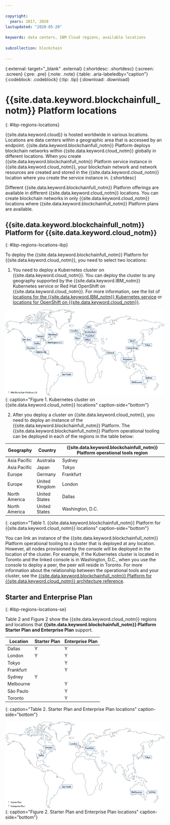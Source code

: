 ```yaml
---

copyright:
  years: 2017, 2020
lastupdated: "2020-05-20"

keywords: data centers, IBM Cloud regions, available locations

subcollection: blockchain

---
```


{:external: target="_blank" .external}
{:shortdesc: .shortdesc}
{:screen: .screen}
{:pre: .pre}
{:note: .note}
{:table: .aria-labeledby="caption"}
{:codeblock: .codeblock}
{:tip: .tip}
{:download: .download}


# {{site.data.keyword.blockchainfull_notm}} Platform locations
{: #ibp-regions-locations}

{{site.data.keyword.cloud}} is hosted worldwide in various locations. Locations are data centers within a geographic area that is accessed by an endpoint. {{site.data.keyword.blockchainfull_notm}} Platform deploys blockchain networks within {{site.data.keyword.cloud_notm}} globally in different locations. When you create {{site.data.keyword.blockchainfull_notm}} Platform service instance in {{site.data.keyword.cloud_notm}}, your blockchain network and network resources are created and stored in the {{site.data.keyword.cloud_notm}} location where you create the service instance in.
{:shortdesc}

Different {{site.data.keyword.blockchainfull_notm}} Platform offerings are available in different {{site.data.keyword.cloud_notm}} locations. You can create blockchain networks in only {{site.data.keyword.cloud_notm}} locations where {{site.data.keyword.blockchainfull_notm}} Platform plans are available.

## {{site.data.keyword.blockchainfull_notm}} Platform for {{site.data.keyword.cloud_notm}}
{: #ibp-regions-locations-ibp}

To deploy the {{site.data.keyword.blockchainfull_notm}} Platform for {{site.data.keyword.cloud_notm}}, you need to select two locations:

1. You need to deploy a Kubernetes cluster on {{site.data.keyword.cloud_notm}}. You can deploy the cluster to any geography supported by the {{site.data.keyword.IBM_notm}} Kubernetes service or Red Hat OpenShift on {{site.data.keyword.cloud_notm}}. For more information, see the list of [locations for the {{site.data.keyword.IBM_notm}} Kubernetes service](/docs/containers?topic=containers-regions-and-zones) or [locations for OpenShift on {{site.data.keyword.cloud_notm}}](/docs/openshift?topic=openshift-regions-and-zones).

  ![Kubernetes cluster on {{site.data.keyword.cloud_notm}} locations](../images/ibp_v2_regions.png "{{site.data.keyword.blockchainfull_notm}} Platform {{site.data.keyword.cloud_notm}} locations"){: caption="Figure 1. Kubernetes cluster on {{site.data.keyword.cloud_notm}} locations" caption-side="bottom"}

2. After you deploy a cluster on {{site.data.keyword.cloud_notm}}, you need to deploy an instance of the {{site.data.keyword.blockchainfull_notm}} Platform. The {{site.data.keyword.blockchainfull_notm}} Platform operational tooling can be deployed in each of the regions in the table below:

| Geography | Country | {{site.data.keyword.blockchainfull_notm}} Platform operational tools region |
|-----|-----|-----|
| Asia Pacific | Australia | Sydney |
| Asia Pacific | Japan | Tokyo |
| Europe | Germany | Frankfurt |
| Europe | United Kingdom | London |
| North America | United States | Dallas |
| North America | United States | Washington, D.C. |
{: caption="Table 1. {{site.data.keyword.blockchainfull_notm}} Platform for {{site.data.keyword.cloud_notm}} locations" caption-side="bottom"}

You can link an instance of the {{site.data.keyword.blockchainfull_notm}} Platform operational tooling to a cluster that is deployed at any location. However, all nodes provisioned by the console will be deployed in the location of the cluster. For example, if the Kubernetes cluster is located in Toronto and the linked console is in Washington, D.C., when you use the console to deploy a peer, the peer will reside in Toronto. For more information about the relationship between the operational tools and your cluster, see the [{{site.data.keyword.blockchainfull_notm}} Platform for {{site.data.keyword.cloud_notm}} architecture reference](/docs/blockchain?topic=blockchain-ibp-console-overview#ibp-console-overview-architecture).

## Starter and Enterprise Plan
{: #ibp-regions-locations-se}

Table 2 and Figure 2 show the {{site.data.keyword.cloud_notm}} regions and locations that **{{site.data.keyword.blockchainfull_notm}} Platform Starter Plan and Enterprise Plan** support.

| Location | Starter Plan | Enterprise Plan |
|--------|----------|----------|
| Dallas | Y | Y |
| London | Y | Y |
| Tokyo |  | Y |
| Frankfurt |  | Y |
| Sydney | Y |  |
| Melbourne |  | Y |
| São Paulo |  | Y |
| Toronto |  | Y |
{: caption="Table 2. Starter Plan and Enterprise Plan locations" caption-side="bottom"}

![Starter Plan and Enterprise Plan locations](../images/ibp_regions.png "{{site.data.keyword.blockchainfull_notm}} Platform locations"){: caption="Figure 2. Starter Plan and Enterprise Plan locations" caption-side="bottom"}
